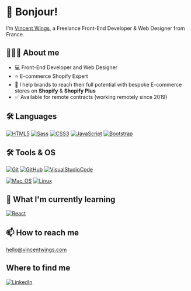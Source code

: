 # 👋 Bonjour!
I’m [Vincent Wings](http://vincentwings.com), a Freelance Front-End Developer & Web Designer from France.

## 👨🏻‍💻 About me
* 💻 Front-End Developer and Web Designer
* ⭐️ E-commerce Shopify Expert
* 🚀 I help brands to reach their full potential with bespoke E-commerce stores on **Shopify** & **Shopify Plus**
* ✅ Available for remote contracts (working remotely since 2019)

## 🛠️ Languages
[![HTML5](https://img.shields.io/badge/-HTML5-000?style=for-the-badge&logo=HTML5&logoColor=E34F26)](https://www.w3.org/html/)
[![Sass](https://img.shields.io/badge/-Sass-000?style=for-the-badge&logo=Sass&logoColor=CC6699)](https://sass-lang.com)
[![CSS3](https://img.shields.io/badge/-CSS3-000?style=for-the-badge&logo=CSS3&logoColor=1572B6)](https://developer.mozilla.org/fr/docs/Web/CSS)
[![JavaScript](https://img.shields.io/badge/-JavaScript-000?style=for-the-badge&logo=JavaScript&logoColor=F7DF1E)](https://developer.mozilla.org/en-US/docs/Web/JavaScript)
[![Bootstrap](https://img.shields.io/badge/-Bootstrap-000?style=for-the-badge&logo=bootstrap&logoColor=563D7C)]([https://developer.mozilla.org/en-US/docs/Web/JavaScript](https://getbootstrap.com/))

## 🛠️ Tools & OS
[![Git](https://img.shields.io/badge/-Git-dd4c3a?style=for-the-badge&logo=Git&logoColor=fff)](https://git-scm.com/)
[![GitHub](https://img.shields.io/badge/-GitHub-15191d?style=for-the-badge&logo=GitHub&logoColor=FFF)](https://www.github.com/)
[![VisualStudioCode](https://img.shields.io/badge/-vscode-53a7e8?style=for-the-badge&logo=visual-studio-code&logoColor=FFF)](https://code.visualstudio.com/)

[![Mac_OS](https://img.shields.io/badge/-Mac_OS-999999?style=for-the-badge&logo=Apple&logoColor=fff)](https://www.apple.com/fr/macos)
[![Linux](https://img.shields.io/badge/-Linux-FCC624?logo=Linux&style=for-the-badge&logoColor=black)](https://www.ubuntu.com/)

## 🌱 What I'm currently learning
[![React](https://img.shields.io/badge/-React-000?style=for-the-badge&logo=react&logoColor=61d2f3)](https://reactjs.org/)

## 📫 How to reach me
hello@vincentwings.com

## Where to find me
[![LinkedIn](https://img.shields.io/badge/-LinkedIn-2c61b6?style=for-the-badge&logo=LinkedIn&logoColor=fff)](https://www.linkedin.com/in/vincentwings/)

<!---
VincentWings/VincentWings is a ✨ special ✨ repository because its `README.md` (this file) appears on your GitHub profile.
You can click the Preview link to take a look at your changes.
--->
